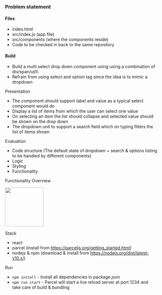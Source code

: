 ### Problem statement

#### Files

- index.html
- src/index.js (app file)
- src/components (where the components reside)
- Code to be checked in back to the same repository

#### Build

- Build a multi select drop down component using using a combination of div/span/ul/li.
- Refrain from using select and option tag since the idea is to mimic a dropdown

Presentation

- The component should support label and value as a typical select component would do
- Display a list of items from which the user can select one value
- On selecting an item the list should collapse and selected value should be shown on the drop down
- The dropdown unit to support a search field which on typing filters the list of items shown

Evaluation

- Code structure (The default state of dropdown + search & options listing to be handled by different components)
- Logic
- Styling
- Functionality

Functionality Overview

 <img src="https://static.shopalyst.com/assets/campaigns/IMG_74D71D05A22F-1__2__1664182464485.jpeg" width="128" />


Stack

- react
- parcel (install from https://parceljs.org/getting_started.html)
- nodejs & npm (download & install from https://nodejs.org/dist/latest-v10.x/)

Run

- `npm install` - Install all dependencies in package.json
- `npm run start` - Parcel will start a live reload server at port 1234 and take care of build & bundling
